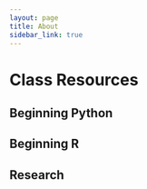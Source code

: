 ```yaml
---
layout: page
title: About
sidebar_link: true
---
```

# Class Resources

## Beginning Python

## Beginning R 

## Research 
